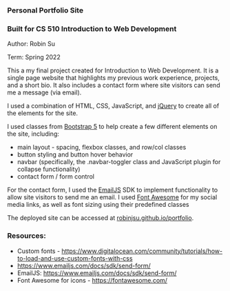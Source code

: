 ### Personal Portfolio Site

### Built for CS 510 Introduction to Web Development
Author: Robin Su

Term: Spring 2022

This a my final project created for Introduction to Web Development. It is a single page website that highlights my previous work experience, projects, and a short bio. It also includes a contact form where site visitors can send me a message (via email).

I used a combination of HTML, CSS, JavaScript, and [jQuery](https://api.jquery.com/) to create all of the elements for the site. 

I used classes from [Bootstrap 5](https://getbootstrap.com/) to help create a few different elements on the site, including: 
 - main layout - spacing, flexbox classes, and row/col classes
 - button styling and button hover behavior
 - navbar (specifically, the .navbar-toggler class and JavaScript plugin for collapse functionality)
 - contact form / form control

For the contact form, I used the [EmailJS](https://www.emailjs.com/docs/sdk/send-form/ ) SDK to implement functionality to allow site visitors to send me an email. I used [Font Awesome](https://fontawesome.com/) for my social media links, as well as font sizing using their predefined classes


The deployed site can be accessed at [robinjsu.github.io/portfolio](https://robinjsu.github.io/portfolio).


### Resources:

 - Custom fonts - https://www.digitalocean.com/community/tutorials/how-to-load-and-use-custom-fonts-with-css
 - https://www.emailjs.com/docs/sdk/send-form/ 
 - EmailJS: https://www.emailjs.com/docs/sdk/send-form/ 
 - Font Awesome for icons - https://fontawesome.com/

